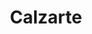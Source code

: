 ---
title: "Calzarte"
url: /ciudad-autonoma-de-buenos-aires/calzarte-avenida-triunvirato/
shop: zapatos
---